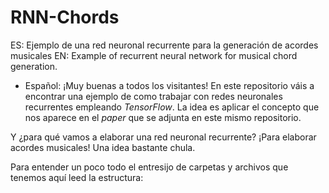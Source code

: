 # RNN-Chords
ES: Ejemplo de una red neuronal recurrente para la generación de acordes musicales
EN: Example of recurrent neural network for musical chord generation.

* Español:
¡Muy buenas a todos los visitantes! En este repositorio váis a encontrar una ejemplo de como trabajar con redes neuronales recurrentes empleando *TensorFlow*. La idea es aplicar el concepto que nos aparece en el *paper* que se adjunta en este mismo repositorio.

Y ¿para qué vamos a elaborar una red neuronal recurrente? ¡Para elaborar acordes musicales! Una idea bastante chula.

Para entender un poco todo el entresijo de carpetas y archivos que tenemos aquí leed la estructura:

>
